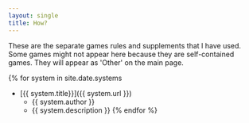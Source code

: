 ```yaml
---
layout: single
title: How?
---
```


These are the separate games rules and supplements that I have used. Some games might not appear here because they are self-contained games. They will appear as 'Other' on the main page.

{% for system in site.date.systems 
- [{{ system.title}}]({{ system.url }})
  - {{ system.author }}
  - {{ system.description }}
{% endfor %}
